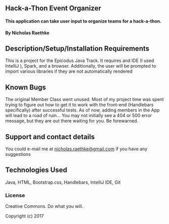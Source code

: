 ## Hack-a-Thon Event Organizer

#### This application can take user input to organize teams for a hack-a-thon.

#### By Nicholas Raethke

## Description/Setup/Installation Requirements

This is a project for the Epicodus Java Track.  It requires and IDE (I used IntelliJ ), Spark, and a browser.  Additionally, the user will be prompted to import various libraries if they are not automatically rendered

## Known Bugs

The original Member Class went unused.  Most of my project time was spent trying to figure out how to get it to work with the front-end (Handlebars specifically) after successful tests. As of now, adding members in the App will lead to a road of ruin... You may not initially see a 404 or 500 error message, but they are out there waiting for you.  Be forewarned.

## Support and contact details

You could e-mail me at nicholas.raethke@gmail.com if you have any suggestions

## Technologies Used

Java, HTML, Bootstrap.css, Handlebars, IntelliJ IDE, Git

### License

Creative Commons. Do what you will.

Copyright (c) 2017
